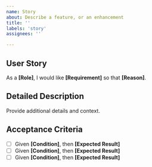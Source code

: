 ```yaml
---
name: Story
about: Describe a feature, or an enhancement
title: ''
labels: 'story'
assignees: ''

---
```


## User Story
As a **[Role]**, I would like **[Requirement]** so that **[Reason]**.

## Detailed Description
Provide additional details and context.

## Acceptance Criteria
- [ ] Given **[Condition]**, then **[Expected Result]**
- [ ] Given **[Condition]**, then **[Expected Result]**
- [ ] Given **[Condition]**, then **[Expected Result]**

